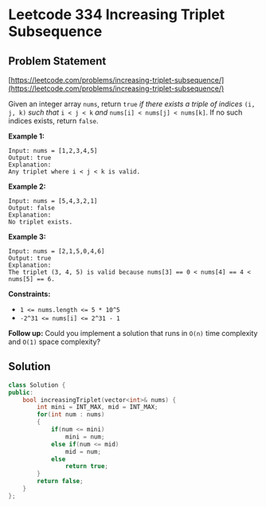# Leetcode 334 Increasing Triplet Subsequence

## Problem Statement

[https://leetcode.com/problems/increasing-triplet-subsequence/](https://leetcode.com/problems/increasing-triplet-subsequence/)

Given an integer array `nums`, return `true` _if there exists a triple of indices_ `(i, j, k)` _such that_ `i < j < k` _and_ `nums[i] < nums[j] < nums[k]`. If no such indices exists, return `false`.

**Example 1:**

```
Input: nums = [1,2,3,4,5]
Output: true
Explanation: 
Any triplet where i < j < k is valid.
```

**Example 2:**

```
Input: nums = [5,4,3,2,1]
Output: false
Explanation: 
No triplet exists.
```

**Example 3:**

```
Input: nums = [2,1,5,0,4,6]
Output: true
Explanation: 
The triplet (3, 4, 5) is valid because nums[3] == 0 < nums[4] == 4 < nums[5] == 6.
```

**Constraints:**

* `1 <= nums.length <= 5 * 10^5`
* `-2^31 <= nums[i] <= 2^31 - 1`

&#x20; **Follow up:** Could you implement a solution that runs in `O(n)` time complexity and `O(1)` space complexity?

## Solution

```cpp
class Solution {
public:
    bool increasingTriplet(vector<int>& nums) {
        int mini = INT_MAX, mid = INT_MAX;
        for(int num : nums)
        {
            if(num <= mini)
                mini = num;
            else if(num <= mid)
                mid = num;
            else
                return true;
        }
        return false;
    }
};
```
